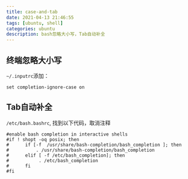 ```yaml
---
title: case-and-tab
date: 2021-04-13 21:46:55
tags: [ubuntu, shell]
categories: ubuntu 
description: bash忽略大小写，Tab自动补全
---
```


## 终端忽略大小写

`~/.inputrc`添加：

```
set completion-ignore-case on
```

## Tab自动补全

`/etc/bash.bashrc`, 找到以下代码，取消注释

```
#enable bash completion in interactive shells
#if ! shopt -oq posix; then
#      if [-f  /usr/share/bash-completion/bash_completion ]; then
#          . /usr/share/bash-completion/bash_completion
#      elif [ -f /etc/bash_completion]; then
#           . /etc/bash_completion
#      fi
#fi
```

